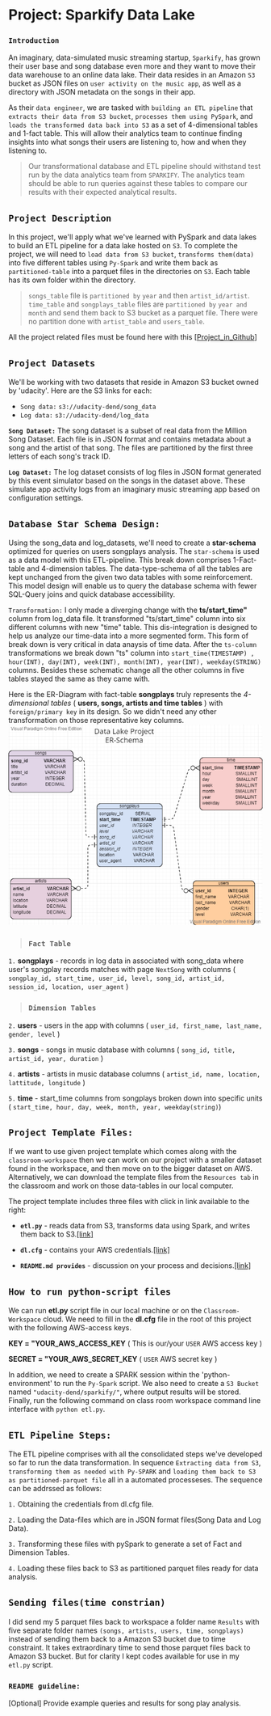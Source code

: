 # Project: Sparkify Data Lake
### `Introduction`
An imaginary, data-simulated music streaming startup, `Sparkify`, has grown their user base and song database even more and they want to move their data warehouse to an online data lake. Their data resides in an Amazon `S3` bucket as JSON files on `user activity on the music app`, as well as a directory with JSON metadata on the songs in their app.

As their `data engineer`, we are tasked with `building an ETL pipeline` that `extracts their data from S3 bucket`, `processes them using PySpark`, and `loads the transformed data back into S3` as a set of 4-dimensional tables and 1-fact table. This will allow their analytics team to continue finding insights into what songs their users are listening to, how and when they listening to.

> Our transformational database and ETL pipeline should withstand test run by the data analytics team from `SPARKIFY`. The analytics team should be able to run queries against these tables to compare our results with their expected analytical results.


## `Project Description`
In this project, we'll apply what we've learned with PySpark and data lakes to build an ETL pipeline for a data lake hosted on `S3`. To complete the project, we will need to `load data from S3 bucket`, `transforms them(data)` into five different tables using `Py-Spark` and write them back as `partitioned-table` into a parquet files in the directories on `S3`. Each table has its own folder within the directory. 

> `songs_table` file is `partitioned by` `year` and then `artist_id/artist`. `time_table` and `songplays_table` files are `partitioned by` `year and month` and send them back to S3 bucket as a parquet file. There were no partition done with `artist_table` and `users_table`.

All the project related files must be found here with this [[Project_in_Github](https://github.com/farhadkpx/DEND-Data-Engneering-Nano-Degree-/tree/main/Data_Lake_with_Apache_SPARK)]


## `Project Datasets`
We'll be working with two datasets that reside in Amazon S3 bucket owned by 'udacity'. Here are the S3 links for each:

+ `Song data:` `s3://udacity-dend/song_data`
+ `Log data:` `s3://udacity-dend/log_data`

**`Song Dataset:`** The song dataset is a subset of real data from the Million Song Dataset. Each file is in JSON format and contains metadata about a song and the artist of that song. The files are partitioned by the first three letters of each song's track ID.

**`Log Dataset:`**
The log dataset consists of log files in JSON format generated by this event simulator based on the songs in the dataset above. These simulate app activity logs from an imaginary music streaming app based on configuration settings. 


## `Database Star Schema Design:`
Using the song_data and log_datasets, we'll need to create a **star-schema** optimized for queries on users songplays analysis. The `star-schema` is used as a data model with this ETL-pipeline. This break down comprises 1-Fact-table and 4-dimension tables. The data-type-schema of all the tables are kept unchanged from the given two data tables with some reinforcement. This model design will enable us to query the database schema with fewer SQL-Query joins and quick database accessibility.

`Transformation:` I only made a diverging change with the **ts/start_time"** column from log_data file. It transformed "ts/start_time" column into six different columns with new "time" table. This dis-integration is designed to help us analyze our time-data into a more segmented form. This form of break down is very critical in data anaysis of time data. After the `ts-column` transformations we break down "ts" column into `start_time(TIMESTAMP) , hour(INT), day(INT), week(INT), month(INT), year(INT), weekday(STRING)` columns. Besides these schematic change all the other columns in five tables stayed the same as they came with.

Here is the ER-Diagram with fact-table **songplays** truly represents the *4-dimensional tables* ( **users, songs, artists and time tables** ) with `foreign/primary key` in its design. So we didn't need any other transformation on those representative key columns. 
![image](https://github.com/farhadkpx/DEND-Data-Engneering-Nano-Degree-/blob/main/Data_Lake_with_Apache_SPARK/Data_Lake_ER_Schema.png)


> ### `Fact Table`
`1.` **songplays** - records in log data in associated with song_data where user's songplay records matches with page `NextSong` with columns ( `songplay_id, start_time, user_id, level, song_id, artist_id, session_id, location, user_agent` )

> ### `Dimension Tables`
`2.` **users** - users in the app with columns ( `user_id, first_name, last_name, gender, level` )

`3.` **songs** - songs in music database with columns ( `song_id, title, artist_id, year, duration` )

`4.` **artists** - artists in music database columns ( `artist_id, name, location, lattitude, longitude` )

`5.` **time** - start_time columns from songplays broken down into specific units ( `start_time, hour, day, week, month, year, weekday(string)`)


## `Project Template Files:`
If we want to use given project template which comes along with the `classroom-workspace` then we can work on our project with a smaller dataset found in the workspace, and then move on to the bigger dataset on AWS. Alternatively, we can download the template files from the `Resources tab` in the classroom and work on those data-tables in our local computer.

The project template includes three files with click in link available to the right:

+ **`etl.py`** -  reads data from S3, transforms data using Spark, and writes them back to S3.[[link]]( )

+ **`dl.cfg`** -  contains your AWS credentials.[[link]]( )

+ **`README.md provides`** - discussion on your process and decisions.[[link]]()


## `How to run python-script files`
We can run **etl.py** script file in our local machine or on the `Classroom-Workspace` cloud. We need to fill in the **dl.cfg** file in the root of this project with the following AWS-access keys. 

**KEY = "YOUR_AWS_ACCESS_KEY** ( This is our/your  `USER` AWS access key )

**SECRET = "YOUR_AWS_SECRET_KEY** ( `USER` AWS secret key )

In addition, we need to create a SPARK session within the 'python-environment' to run the `Py-Spark` script. We also need to create a `S3 Bucket` named `"udacity-dend/sparkify/"`, where output results will be stored. Finally, run the following command on class room workspace command line interface with `python etl.py`.


## `ETL Pipeline Steps:`
The ETL pipeline comprises with all the consolidated steps we've developed so far to run the data transformation. In sequence `Extracting data from S3`, `transforming them as needed with Py-SPARK` and `loading them back to S3 as partitioned-parquet file` all in a automated processeses. The sequence can be addrssed as follows:

`1.` Obtaining the credentials from dl.cfg file.

`2.` Loading the Data-files which are in JSON format files(Song Data and Log Data).

`3.` Transforming these files with pySpark to generate a set of Fact and Dimension Tables.

`4.` Loading these files back to S3 as partitioned parquet files ready for data analysis. 

## `Sending files(time constrian)`
I did send my 5 parquet files back to workspace a folder name `Results` with five separate folder names `(songs, artists, users, time, songplays)` instead of sending them back to a Amazon S3 bucket due to time constraint. It takes extraordinary time to send those parquet files back to Amazon S3 bucket. But for clarity I kept codes available for use in my `etl.py` script.

### `README guideline:`
[Optional] Provide example queries and results for song play analysis.
